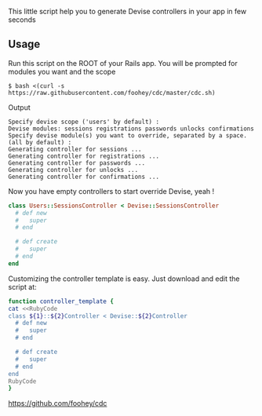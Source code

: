 This little script help you to generate Devise controllers in your app in few seconds

Usage
-----
Run this script on the ROOT of your Rails app.
You will be prompted for modules you want and the scope

    $ bash <(curl -s https://raw.githubusercontent.com/foohey/cdc/master/cdc.sh)

Output

    Specify devise scope ('users' by default) : 
    Devise modules: sessions registrations passwords unlocks confirmations
    Specify devise module(s) you want to override, separated by a space. (all by default) : 
    Generating controller for sessions ...
    Generating controller for registrations ...
    Generating controller for passwords ...
    Generating controller for unlocks ...
    Generating controller for confirmations ...
    
Now you have empty controllers to start override Devise, yeah !

```ruby
class Users::SessionsController < Devise::SessionsController
  # def new
  #   super
  # end

  # def create
  #   super
  # end
end
```

Customizing the controller template is easy. Just download and edit the script at:
```bash
function controller_template {
cat <<RubyCode
class ${1}::${2}Controller < Devise::${2}Controller
  # def new
  #   super
  # end

  # def create
  #   super
  # end
end
RubyCode
}
```

https://github.com/foohey/cdc
